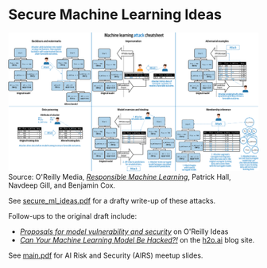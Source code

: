 # Secure Machine Learning Ideas

![](img/cheatsheet.png)
Source: O'Reilly Media, [_Responsible Machine Learning_](http://info.h2o.ai/rs/644-PKX-778/images/OReilly_Responsible_ML_eBook.pdf), Patrick Hall, Navdeep Gill, and Benjamin Cox.


See [secure_ml_ideas.pdf](secure_ml_ideas.pdf) for a drafty write-up of these attacks.


Follow-ups to the original draft include:
* [*Proposals for model vulnerability and security*](https://www.oreilly.com/ideas/proposals-for-model-vulnerability-and-security) on O'Reilly Ideas
* [*Can Your Machine Learning Model Be Hacked?!*](https://www.h2o.ai/blog/can-your-machine-learning-model-be-hacked/) on the [h2o.ai](https://www.h2o.ai) blog site.


See [main.pdf](main.pdf) for AI Risk and Security (AIRS) meetup slides.
